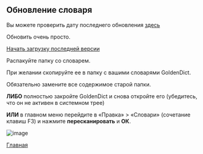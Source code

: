 ## Обновление словаря

Вы можете проверить дату последнего обновления [здесь](https://github.com/sasanarakkha/study-tools/releases/latest)

Обновить очень просто.

[Начать загрузку последней версии](https://github.com/sasanarakkha/study-tools/releases/latest/download/ru-pali-dict.zip)

Распакуйте папку со словарем.

При желании скопируйте ее в папку с вашими словарями GoldenDict.

Обязательно замените все содержимое старой папки.

**ЛИБО** полностью закройте GoldenDict и снова откройте его (убедитесь, что он не активен в системном трее)

**ИЛИ** в главном меню перейдите в «Правка» > «Словари» (сочетание клавиш F3) и нажмите **пересканировать** и **ОК**.

![image](https://user-images.githubusercontent.com/39419221/153735523-e69edbf1-f454-4844-b5f8-4f6c1684618f.png)

[Главная](https://devamitta.github.io/pali/pali_dict.html)
